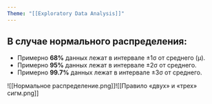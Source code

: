 ```yaml
---
Theme: "[[Exploratory Data Analysis]]"
---
```

## В случае нормального распределения:
- Примерно **68%** данных лежат в интервале ±1σ от среднего (μ).
- Примерно **95%** данных лежат в интервале ±2σ от среднего.
- Примерно **99.7%** данных лежат в интервале ±3σ от среднего.

![[Нормальное распределение.png]]![[Правило «двух» и «трех» сигм.png]]